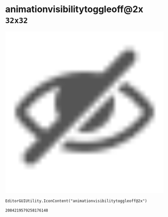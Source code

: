 # animationvisibilitytoggleoff@2x `32x32`
<img src="/img/animationvisibilitytoggleoff@2x.png" width=512 height=512>

``` CSharp
EditorGUIUtility.IconContent("animationvisibilitytoggleoff@2x")
```
```
2084219579258176148
```
